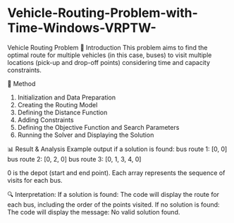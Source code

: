 # Vehicle-Routing-Problem-with-Time-Windows-VRPTW-
Vehicle Routing Problem
📌 Introduction
This problem aims to find the optimal route for multiple vehicles (in this case, buses) to visit multiple locations (pick-up and drop-off points) considering time and capacity constraints.

🧠 Method
1. Initialization and Data Preparation
2. Creating the Routing Model
3. Defining the Distance Function
4. Adding Constraints
5. Defining the Objective Function and Search Parameters
6. Running the Solver and Displaying the Solution

📊 Result & Analysis
Example output if a solution is found:
bus route 1: [0, 0]
bus route 2: [0, 2, 0]
bus route 3: [0, 1, 3, 4, 0]

0 is the depot (start and end point).
Each array represents the sequence of visits for each bus.

🔍 Interpretation:
If a solution is found: The code will display the route for each bus, including the order of the points visited.
If no solution is found: The code will display the message:
No valid solution found.
